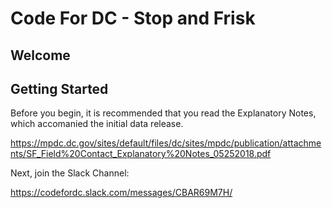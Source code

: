# Code For DC - Stop and Frisk

<h2>Welcome</h2>

<h2>Getting Started</h2>

Before you begin, it is recommended that you read the Explanatory Notes, which accomanied the initial data release. 

https://mpdc.dc.gov/sites/default/files/dc/sites/mpdc/publication/attachments/SF_Field%20Contact_Explanatory%20Notes_05252018.pdf

Next, join the Slack Channel:

https://codefordc.slack.com/messages/CBAR69M7H/
